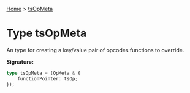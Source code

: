 [Home](../index.md) &gt; [tsOpMeta](./tsopmeta.md)

# Type tsOpMeta

An type for creating a key/value pair of opcodes functions to override.

<b>Signature:</b>

```typescript
type tsOpMeta = (OpMeta & {
    functionPointer: tsOp;
});
```
